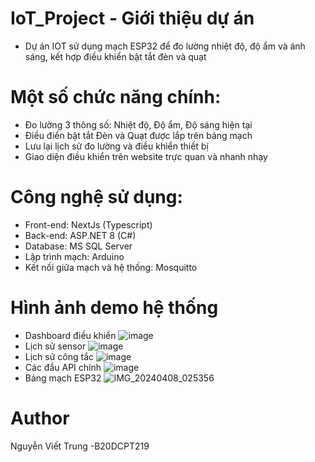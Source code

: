 # IoT_Project - Giới thiệu dự án
* Dự án IOT sử dụng mạch ESP32 để đo lường nhiệt độ, độ ẩm và ánh sáng, kết hợp điều khiển bật tắt đèn và quạt
# Một số chức năng chính:
* Đo lường 3 thông số: Nhiệt độ, Độ ẩm, Độ sáng hiện tại
* Điều điển bật tắt Đèn và Quạt được lắp trên bảng mạch
* Lưu lại lịch sử đo lường và điều khiển thiết bị
* Giao diện điều khiển trên website trực quan và nhanh nhạy
# Công nghệ sử dụng:
* Front-end: NextJs (Typescript)
* Back-end: ASP.NET 8 (C#)
* Database: MS SQL Server
* Lập trình mạch: Arduino
* Kết nối giữa mạch và hệ thống: Mosquitto
# Hình ảnh demo hệ thống
* Dashboard điều khiển
![image](https://github.com/TrungNgowf/IoT_Project/assets/94361113/8b58ca6f-c6c1-4e97-8933-abd0fe4e1024)
* Lịch sử sensor
![image](https://github.com/TrungNgowf/IoT_Project/assets/94361113/517ae4e8-56a6-4907-8f41-7c79789c9c4e)
* Lịch sử công tắc
![image](https://github.com/TrungNgowf/IoT_Project/assets/94361113/84906d38-01bd-41f5-9319-66db4be95d37)
* Các đầu API chính
![image](https://github.com/TrungNgowf/IoT_Project/assets/94361113/da163e39-ffc6-49d6-afdc-6ad69f07b1f0)
* Bảng mạch ESP32
![IMG_20240408_025356](https://github.com/TrungNgowf/IoT_Project/assets/94361113/60038a3e-ee8a-4c9b-a58d-61576fc3d249)
# Author
Nguyễn Viết Trung -B20DCPT219




 
